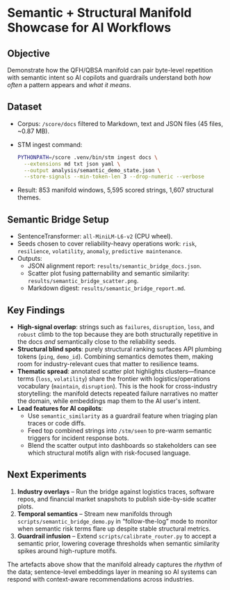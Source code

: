 # Semantic + Structural Manifold Showcase for AI Workflows

## Objective

Demonstrate how the QFH/QBSA manifold can pair byte-level repetition with
semantic intent so AI copilots and guardrails understand both *how often* a
pattern appears and *what it means*.

## Dataset

- Corpus: `/score/docs` filtered to Markdown, text and JSON files (45 files,
  ~0.87 MB).
- STM ingest command:

  ```bash
  PYTHONPATH=/score .venv/bin/stm ingest docs \
    --extensions md txt json yaml \
    --output analysis/semantic_demo_state.json \
    --store-signals --min-token-len 3 --drop-numeric --verbose
  ```

- Result: 853 manifold windows, 5,595 scored strings, 1,607 structural themes.

## Semantic Bridge Setup

- SentenceTransformer: `all-MiniLM-L6-v2` (CPU wheel).
- Seeds chosen to cover reliability-heavy operations work:
  `risk`, `resilience`, `volatility`, `anomaly`, `predictive maintenance`.
- Outputs:
  - JSON alignment report: `results/semantic_bridge_docs.json`.
  - Scatter plot fusing patternability and semantic similarity:
    `results/semantic_bridge_scatter.png`.
  - Markdown digest: `results/semantic_bridge_report.md`.

## Key Findings

- **High-signal overlap**: strings such as `failures`, `disruption`, `loss`, and
  `robust` climb to the top because they are both structurally repetitive in the
  docs *and* semantically close to the reliability seeds.
- **Structural blind spots**: purely structural ranking surfaces API plumbing
  tokens (`ping`, `demo_id`). Combining semantics demotes them, making room for
  industry-relevant cues that matter to resilience teams.
- **Thematic spread**: annotated scatter plot highlights clusters—finance terms
  (`loss`, `volatility`) share the frontier with logistics/operations
  vocabulary (`maintain`, `disruption`). This is the hook for cross-industry
  storytelling: the manifold detects repeated failure narratives no matter the
  domain, while embeddings map them to the AI user's intent.
- **Lead features for AI copilots**:
  - Use `semantic_similarity` as a guardrail feature when triaging plan traces
    or code diffs.
  - Feed top combined strings into `/stm/seen` to pre-warm semantic triggers
    for incident response bots.
  - Blend the scatter output into dashboards so stakeholders can see which
    structural motifs align with risk-focused language.

## Next Experiments

1. **Industry overlays** – Run the bridge against logistics traces, software
   repos, and financial market snapshots to publish side-by-side scatter plots.
2. **Temporal semantics** – Stream new manifolds through
   `scripts/semantic_bridge_demo.py` in “follow-the-log” mode to monitor when
   semantic risk terms flare up despite stable structural metrics.
3. **Guardrail infusion** – Extend `scripts/calibrate_router.py` to accept a
   semantic prior, lowering coverage thresholds when semantic similarity spikes
   around high-rupture motifs.

The artefacts above show that the manifold already captures the *rhythm* of the
data; sentence-level embeddings layer in meaning so AI systems can respond with
context-aware recommendations across industries.

